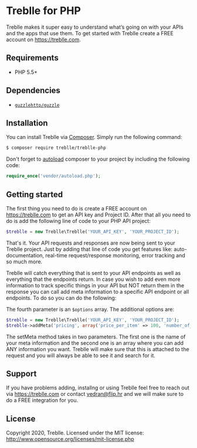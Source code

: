 # Treblle for PHP
Treblle makes it super easy to understand what’s going on with your APIs and the apps that use them. To get started with Treblle create a FREE account on <https://treblle.com>.

## Requirements
* PHP 5.5+

## Dependencies
* [`guzzlehttp/guzzle`](https://packagist.org/packages/guzzlehttp/guzzle)

## Installation
You can install Treblle via [Composer](http://getcomposer.org/). Simply run the following command:
```bash
$ composer require treblle/treblle-php
```
Don't forget to [autoload](https://getcomposer.org/doc/01-basic-usage.md#autoloading) composer to your project by including the following code:

```php
require_once('vendor/autoload.php');
```

## Getting started
The first thing you need to do is create a FREE account on <https://treblle.com> to get an API key and Project ID. After that all you need to do is add the following line of code to your PHP API project: 

```php
$treblle = new Treblle\Treblle('YOUR_API_KEY', 'YOUR_PROJECT_ID');
```
That's it. Your API requests and responses are now being sent to your Treblle project. Just by adding that line of code you get features like: auto-documentation, real-time request/response monitoring, error tracking and so much more.

Treblle will catch everything that is sent to your API endpoints as well as everything that the endpoints return. In case you wish to add even more information to track specific things in your API but NOT return them in the response you can call add meta information to a specific API endpoint or all endpoints. To do so you can do the following:

The fourth parameter is an `$options` array. The additional options are:

```php
$treblle = new Treblle\Treblle('YOUR_API_KEY', 'YOUR_PROJECT_ID');
$treblle->addMeta('pricing', array('price_per_item' => 100, 'number_of_items' => '2', 'total' => 200));
```

The setMeta method takes in two parameters. The first one is the name of your meta information and the second one is an array where you can add ANY information you want. Treblle will make sure that this is attached to the request and you will always be able to see it and search for it.

## Support
If you have problems adding, installng or using Treblle feel free to reach out via <https://treblle.com> or contact vedran@flip.hr and we will make sure to do a FREE integration for you. 

## License
Copyright 2020, Treblle. Licensed under the MIT license:
http://www.opensource.org/licenses/mit-license.php
